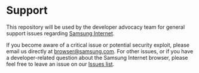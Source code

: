 # Support

This repository will be used by the developer advocacy team for general support issues regarding [Samsung Internet](http://developer.samsung.com/internet).

If you become aware of a critical issue or potential security exploit, please email us directly at browser@samsung.com. For other issues, or if you have a developer-related question about the Samsung Internet browser, please feel free to leave an issue on our [Issues list](https://github.com/SamsungInternet/support/issues).
